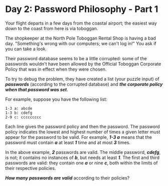 # Day 2: Password Philosophy - Part 1

Your flight departs in a few days from the coastal airport; the easiest way
down to the coast from here is via toboggan.

The shopkeeper at the North Pole Toboggan Rental Shop is having a bad day.
"Something's wrong with our computers; we can't log in!" You ask if you can
take a look.

Their password database seems to be a little corrupted: some of the
passwords wouldn't have been allowed by the Official Toboggan Corporate
Policy that was in effect when they were chosen.

To try to debug the problem, they have created a list (your puzzle input)
of ***passwords*** (according to the corrupted database) and ***the corporate policy
when that password was set***.

For example, suppose you have the following list:

```text
1-3 a: abcde
1-3 b: cdefg
2-9 c: ccccccccc
```

Each line gives the password policy and then the password. The password
policy indicates the lowest and highest number of times a given letter must
appear for the password to be valid. For example, ***1-3 a*** means that
the password must contain ***a*** at least ***1*** time and at most ***3*** times.

In the above example, ***2*** passwords are valid. The middle password, ***cdefg***, is
not; it contains no instances of ***b***, but needs at least ***1***. The first and
third passwords are valid: they contain one ***a*** or nine ***c***, both within the
limits of their respective policies.

***How many passwords are valid*** according to their policies?